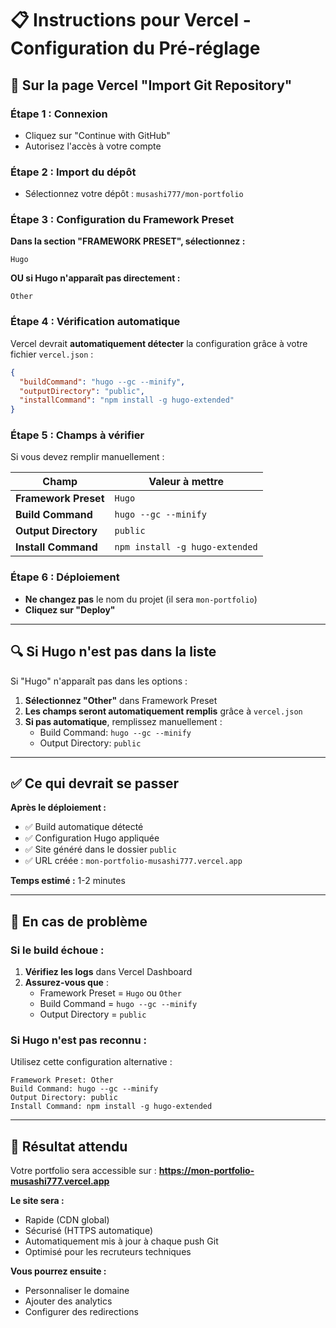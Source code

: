 # 📋 Instructions pour Vercel - Configuration du Pré-réglage

## 🎯 Sur la page Vercel "Import Git Repository"

### **Étape 1 : Connexion**
- Cliquez sur "Continue with GitHub"
- Autorisez l'accès à votre compte

### **Étape 2 : Import du dépôt**
- Sélectionnez votre dépôt : `musashi777/mon-portfolio`

### **Étape 3 : Configuration du Framework Preset**

**Dans la section "FRAMEWORK PRESET", sélectionnez :**

```
Hugo
```

**OU si Hugo n'apparaît pas directement :**

```
Other
```

### **Étape 4 : Vérification automatique**

Vercel devrait **automatiquement détecter** la configuration grâce à votre fichier `vercel.json` :

```json
{
  "buildCommand": "hugo --gc --minify",
  "outputDirectory": "public",
  "installCommand": "npm install -g hugo-extended"
}
```

### **Étape 5 : Champs à vérifier**

Si vous devez remplir manuellement :

| Champ | Valeur à mettre |
|-------|-----------------|
| **Framework Preset** | `Hugo` |
| **Build Command** | `hugo --gc --minify` |
| **Output Directory** | `public` |
| **Install Command** | `npm install -g hugo-extended` |

### **Étape 6 : Déploiement**

- **Ne changez pas** le nom du projet (il sera `mon-portfolio`)
- **Cliquez sur "Deploy"**

---

## 🔍 Si Hugo n'est pas dans la liste

Si "Hugo" n'apparaît pas dans les options :

1. **Sélectionnez "Other"** dans Framework Preset
2. **Les champs seront automatiquement remplis** grâce à `vercel.json`
3. **Si pas automatique**, remplissez manuellement :
   - Build Command: `hugo --gc --minify`
   - Output Directory: `public`

---

## ✅ Ce qui devrait se passer

**Après le déploiement :**

- ✅ Build automatique détecté
- ✅ Configuration Hugo appliquée
- ✅ Site généré dans le dossier `public`
- ✅ URL créée : `mon-portfolio-musashi777.vercel.app`

**Temps estimé :** 1-2 minutes

---

## 🚨 En cas de problème

### **Si le build échoue :**

1. **Vérifiez les logs** dans Vercel Dashboard
2. **Assurez-vous que** :
   - Framework Preset = `Hugo` ou `Other`
   - Build Command = `hugo --gc --minify`
   - Output Directory = `public`

### **Si Hugo n'est pas reconnu :**

Utilisez cette configuration alternative :

```
Framework Preset: Other
Build Command: hugo --gc --minify
Output Directory: public
Install Command: npm install -g hugo-extended
```

---

## 🎉 Résultat attendu

Votre portfolio sera accessible sur :
**https://mon-portfolio-musashi777.vercel.app**

**Le site sera :**
- Rapide (CDN global)
- Sécurisé (HTTPS automatique)
- Automatiquement mis à jour à chaque push Git
- Optimisé pour les recruteurs techniques

**Vous pourrez ensuite :**
- Personnaliser le domaine
- Ajouter des analytics
- Configurer des redirections
